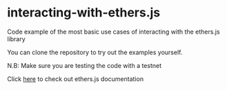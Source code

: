 # interacting-with-ethers.js
Code example of the most basic use cases of interacting with the ethers.js library

You can clone the repository to try out the examples yourself.

N.B: Make sure you are testing the code with a testnet

Click [here](https://docs.ethers.io) to check out ethers.js documentation
